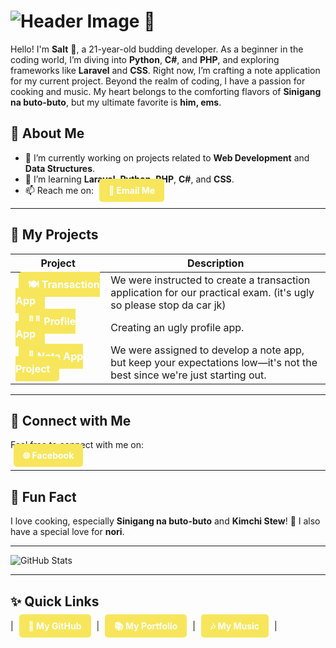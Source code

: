 # ![Header Image](https://via.placeholder.com/1200x300/f7e65b/ffffff?text=Welcome+to+My+GitHub+Profile) 🌼

Hello! I'm **Salt** 🧂, a 21-year-old budding developer. As a beginner in the coding world, I’m diving into **Python**, **C#**, and **PHP**, and exploring frameworks like **Laravel** and **CSS**. Right now, I’m crafting a note application for my current project. Beyond the realm of coding, I have a passion for cooking and music. My heart belongs to the comforting flavors of **Sinigang na buto-buto**, but my ultimate favorite is **him, ems**.

## 🌟 About Me
- 🔭 I’m currently working on projects related to **Web Development** and **Data Structures**.
- 🌱 I’m learning **Laravel**, **Python**, **PHP**, **C#**, and **CSS**.
- 📫 Reach me on: [📧 Email Me](mailto:samlisingisaac28@gmail.com)

---

## 📂 My Projects
| Project         | Description                                                          |
|------------------|----------------------------------------------------------------------|
| [🍽️ Transaction App](https://github.com/pintsizedsalt/Isaac-wad-practical-exam-bsis2.git) | We were instructed to create a transaction application for our practical exam. (it's ugly so please stop da car jk) |
| [🧑‍💻 Profile App](https://github.com/pintsizedsalt/profile-app.git) | Creating an ugly profile app.                                       |
| [📝 Note App Project](https://github.com/pintsizedsalt/backup-note-app.git) | We were assigned to develop a note app, but keep your expectations low—it's not the best since we're just starting out. |

---

## 🌈 Connect with Me
Feel free to connect with me on:  
[🌐 Facebook](https://www.facebook.com/pintsizedsalts)  

---

## 🎉 Fun Fact
I love cooking, especially **Sinigang na buto-buto** and **Kimchi Stew**! 🍜 I also have a special love for **nori**.

---

![GitHub Stats](https://github-readme-stats.vercel.app/api?username=pintsizedsalt&show_icons=true&theme=radical)

---

## ✨ Quick Links
| [💖 My GitHub](https://github.com/pintsizedsalt) | [📚 My Portfolio](https://yourportfolio.com) | [🎶 My Music](https://yourmusic.com) |

<style>
  /* Adding some basic styles for a cute look */
  a {
      padding: 10px 15px;
      margin: 5px;
      background-color: #f7e65b;
      border-radius: 5px;
      color: #fff;
      text-decoration: none;
      font-weight: bold;
      transition: background-color 0.3s, transform 0.3s;
  }

  a:hover {
      background-color: #ffe68d;
      transform: scale(1.05);
  }
</style>

